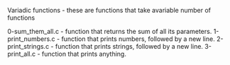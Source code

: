 Variadic functions - these are functions that take avariable number of functions

0-sum_them_all.c - function that returns the sum of all its parameters.
1-print_numbers.c - function that prints numbers, followed by a new line.
2-print_strings.c - function that prints strings, followed by a new line.
3-print_all.c - function that prints anything.
